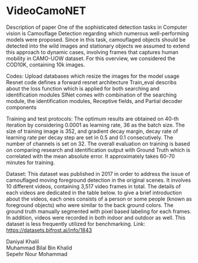 # VideoCamoNET
Description of paper
One of the sophisticated detection tasks in Computer vision is Camouflage Detection regarding which numerous well-performing models were proposed. Since in this task, camouflaged objects should be detected into the wild images and stationary objects we assumed to extend this approach to dynamic cases, involving frames that captures human mobility in CAMO-UOW dataset. For this overview, we considered the COD10K, containing 10k images.  

Codes:
Upload databases which resize the images for the model usage
Resnet code defines a forward resnet architecture
Train_eval describs about the loss function which is applied for both searching and identification modules
SINet comes with combination of the searching module, the identification modules, Receptive fields, and Partial decoder components

Training and test protocols:
The optimum results are obtained on 40-th iteration by considering 0.0001 as learning rate, 36 as the batch size. The size of training image is 352, and gradient decay margin, decay rate of learning rate per decay step are set in 0.5 and 0.1 consecutively. The number of channels is set on 32. The overall evaluation on training is based on comparing research and identification output with Ground Truth which is correlated with the mean absolute error. It approximately takes 60-70 minutes for training.


Dataset:
This dataset was published in 2017 in order to address the issue of camouflaged moving foreground detection in the original scenes. It involves 10 different videos, containing 3,517 video frames in total. The details of each videos are dedicated in the table below. to give a brief introduction about the videos, each ones consists of a person or some people (known as foreground objects) who were similar to the back ground colors. The ground truth manually segmented with pixel based labeling for each frames. In addition, videos were recorded in both indoor and outdoor as well. This dataset is less frequently utilized for benchmarking.
Link: https://datasets.bifrost.ai/info/1843

Daniyal Khalil \
Muhammad Bilal Bin Khalid \
Sepehr Nour Mohammad
